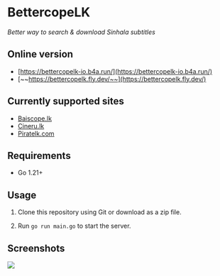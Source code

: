 # BettercopeLK

_Better way to search & download Sinhala subtitles_

## Online version

- [https://bettercopelk-io.b4a.run/](https://bettercopelk-io.b4a.run/)
- [~~https://bettercopelk.fly.dev/~~](https://bettercopelk.fly.dev/)

## Currently supported sites

- [Baiscope.lk](https://baiscopelk.com/)
- [Cineru.lk](https://cineru.lk/)
- [Piratelk.com](https://piratelk.com/)

## Requirements

- Go 1.21+

## Usage

1. Clone this repository using Git or download as a zip file.

2. Run `go run main.go` to start the server.

## Screenshots

<img src="https://i.imgur.com/x5zEO6s.png"/>
